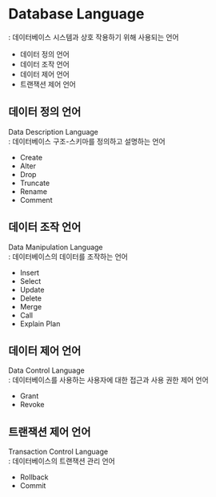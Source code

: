 # Database Language
: 데이터베이스 시스템과 상호 작용하기 위해 사용되는 언어  

- 데이터 정의 언어
- 데이터 조작 언어
- 데이터 제어 언어
- 트랜잭션 제어 언어



## 데이터 정의 언어
Data Description Language  
: 데이터베이스 구조-스키마를 정의하고 설명하는 언어

- Create
- Alter
- Drop
- Truncate
- Rename
- Comment



## 데이터 조작 언어
Data Manipulation Language  
: 데이터베이스의 데이터를 조작하는 언어

- Insert 
- Select
- Update
- Delete 
- Merge 
- Call
- Explain Plan



## 데이터 제어 언어
Data Control Language  
: 데이터베이스를 사용하는 사용자에 대한 접근과 사용 권한 제어 언어  

- Grant
- Revoke



## 트랜잭션 제어 언어
Transaction Control Language  
: 데이터베이스의 트랜잭션 관리 언어  

- Rollback
- Commit